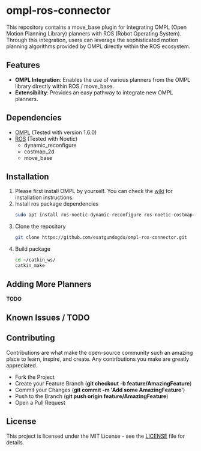 # ompl-ros-connector
This repository contains a move_base plugin for integrating OMPL (Open Motion Planning Library) planners with ROS (Robot Operating System). Through this integration, users can leverage the sophisticated motion planning algorithms provided by OMPL directly within the ROS ecosystem.

## Features
- **OMPL Integration**: Enables the use of various planners from the OMPL library directly within ROS / move_base.
- **Extensibility**: Provides an easy pathway to integrate new OMPL planners.

## Dependencies
- [OMPL](https://github.com/ompl/ompl) (Tested with version 1.6.0)
- [ROS](https://wiki.ros.org/noetic) (Tested with Noetic)
    - dynamic_reconfigure
    - costmap_2d
    - move_base

## Installation
1. Please first install OMPL by yourself. You can check the [wiki](https://ompl.kavrakilab.org/download.html) for installation instructions.
2. Install ros package dependencies
    ```bash
    sudo apt install ros-noetic-dynamic-reconfigure ros-noetic-costmap-2d ros-noetic-move-base
    ```
3. Clone the repository
    ```bash
    git clone https://github.com/esatgundogdu/ompl-ros-connector.git
    ``` 
4. Build package
    ```bash
    cd ~/catkin_ws/
    catkin_make
    ```

## Adding More Planners
**TODO**

## Known Issues / TODO

## Contributing
Contributions are what make the open-source community such an amazing place to learn, inspire, and create. Any contributions you make are greatly appreciated.

- Fork the Project
- Create your Feature Branch (**git checkout -b feature/AmazingFeature**)
- Commit your Changes (**git commit -m 'Add some AmazingFeature'**)
- Push to the Branch (**git push origin feature/AmazingFeature**)
- Open a Pull Request

## License

This project is licensed under the MIT License - see the [LICENSE](LICENSE) file for details.